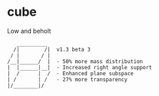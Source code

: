 cube
====
Low and beholt

       __________
      /|        /|  v1.3 beta 3
     / |       / |
    /__|______/  |  - 50% more mass distribution
    |  |______|__|  - Increased right angle support
    |  /      |  /  - Enhanced plane subspace
    | /       | /   - 27% more transparency
    |/________|/
